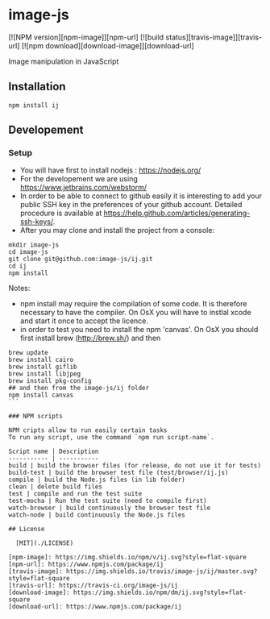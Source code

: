 # image-js

  [![NPM version][npm-image]][npm-url]
  [![build status][travis-image]][travis-url]
  [![npm download][download-image]][download-url]

Image manipulation in JavaScript

## Installation

`npm install ij`

## Developement

### Setup

* You will have first to install nodejs : https://nodejs.org/
* For the developement we are using https://www.jetbrains.com/webstorm/
* In order to be able to connect to github easily it is interesting to add your public SSH key in the preferences of your github account. Detailed procedure is available at https://help.github.com/articles/generating-ssh-keys/.
* After you may clone and install the project from a console:

```
mkdir image-js
cd image-js
git clone git@github.com:image-js/ij.git
cd ij
npm install
```


Notes:
* npm install may require the compilation of some code.
  It is therefore necessary to have the compiler.
  On OsX you will have to instlal xcode and start it once to accept the licence.
* in order to test you need to install the npm 'canvas'.
  On OsX you should first install brew (http://brew.sh/) and then
````
brew update
brew install cairo
brew install giflib
brew install libjpeg
brew install pkg-config
## and then from the image-js/ij folder
npm install canvas
```

### NPM scripts

NPM cripts allow to run easily certain tasks  
To run any script, use the command `npm run script-name`.

Script name | Description
----------- | -----------
build | build the browser files (for release, do not use it for tests)
build-test | build the browser test file (test/browser/ij.js)
compile | build the Node.js files (in lib folder)
clean | delete build files
test | compile and run the test suite
test-mocha | Run the test suite (need to compile first)
watch-browser | build continuously the browser test file
watch-node | build continuously the Node.js files

## License

  [MIT](./LICENSE)

[npm-image]: https://img.shields.io/npm/v/ij.svg?style=flat-square
[npm-url]: https://www.npmjs.com/package/ij
[travis-image]: https://img.shields.io/travis/image-js/ij/master.svg?style=flat-square
[travis-url]: https://travis-ci.org/image-js/ij
[download-image]: https://img.shields.io/npm/dm/ij.svg?style=flat-square
[download-url]: https://www.npmjs.com/package/ij

